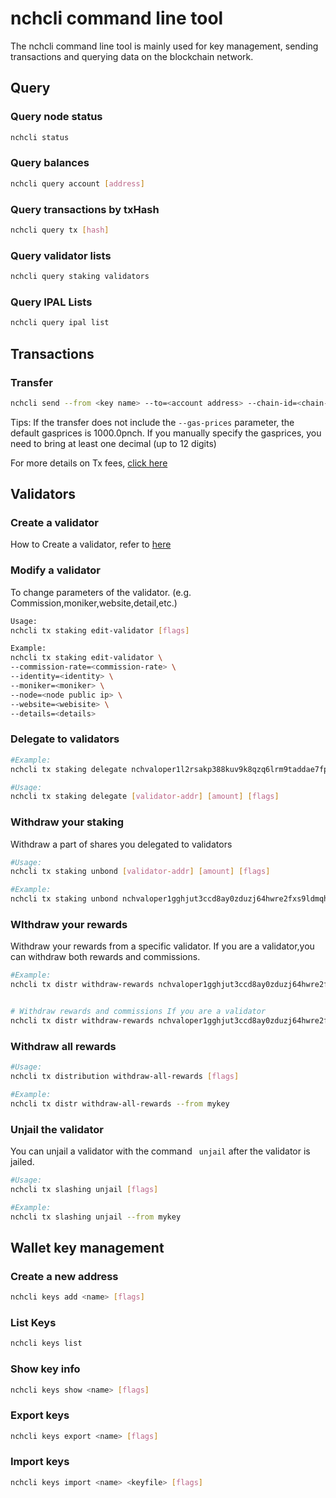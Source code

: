 # nchcli command line tool

The nchcli command line tool is mainly used for key management, sending transactions and querying data on the blockchain network.

## Query

### Query node status
```bash
nchcli status
```

### Query balances
```bash
nchcli query account [address]
```

### Query transactions by txHash
```bash
nchcli query tx [hash]
```

### Query validator lists
```bash
nchcli query staking validators
```

### Query IPAL Lists
```bash
nchcli query ipal list
```

## Transactions

### Transfer
```bash
nchcli send --from <key name> --to=<account address> --chain-id=<chain-id> --amount=<amount>pnch --gas=200000 --gas-prices=1000.0pnch

```

Tips: If the transfer does not include the `--gas-prices` parameter, the default gasprices is 1000.0pnch. If you manually specify the gasprices, you need to bring at least one decimal (up to 12 digits)

For more details on Tx fees, [click here](../Q&A.md)


## Validators

### Create a validator
How to Create a validator, refer to [here](../validator/how-to-become-validator.md)

### Modify a validator

To change parameters of the validator. (e.g. Commission,moniker,website,detail,etc.)

```bash
Usage:
nchcli tx staking edit-validator [flags]

Example:
nchcli tx staking edit-validator \
--commission-rate=<commission-rate> \
--identity=<identity> \
--moniker=<moniker> \
--node=<node public ip> \
--website=<webisite> \
--details=<details> 
```

### Delegate to validators
```bash
#Example:
nchcli tx staking delegate nchvaloper1l2rsakp388kuv9k8qzq6lrm9taddae7fpx59wm <amount>pnch --from <mykey> --gas=200000 --gas-prices=1000.0pnch

#Usage:
nchcli tx staking delegate [validator-addr] [amount] [flags]
```
### Withdraw your staking

Withdraw a part of shares you delegated to validators

```bash
#Usage:
nchcli tx staking unbond [validator-addr] [amount] [flags]

#Example:
nchcli tx staking unbond nchvaloper1gghjut3ccd8ay0zduzj64hwre2fxs9ldmqhffj 100pnch --from mykey
```

### WIthdraw your rewards

Withdraw your rewards from a specific validator. If you are a validator,you can withdraw both rewards and commissions.

```bash
#Example:
nchcli tx distr withdraw-rewards nchvaloper1gghjut3ccd8ay0zduzj64hwre2fxs9ldmqhffj --from mykey


# Withdraw rewards and commissions If you are a validator
nchcli tx distr withdraw-rewards nchvaloper1gghjut3ccd8ay0zduzj64hwre2fxs9ldmqhffj --from mykey --commission
```

### Withdraw all rewards

```bash
#Usage:
nchcli tx distribution withdraw-all-rewards [flags]

#Example:
nchcli tx distr withdraw-all-rewards --from mykey
```

### Unjail the validator

You can unjail a validator with the command ``` unjail``` after the validator is jailed.

```bash
#Usage:
nchcli tx slashing unjail [flags]

#Example:
nchcli tx slashing unjail --from mykey
```

## Wallet key management

### Create a new address
```bash
nchcli keys add <name> [flags]
```

### List Keys

```bash
nchcli keys list
```

### Show key info

```bash
nchcli keys show <name> [flags]
```

### Export keys
```bash
nchcli keys export <name> [flags]
```

### Import keys
```bash
nchcli keys import <name> <keyfile> [flags]
```
